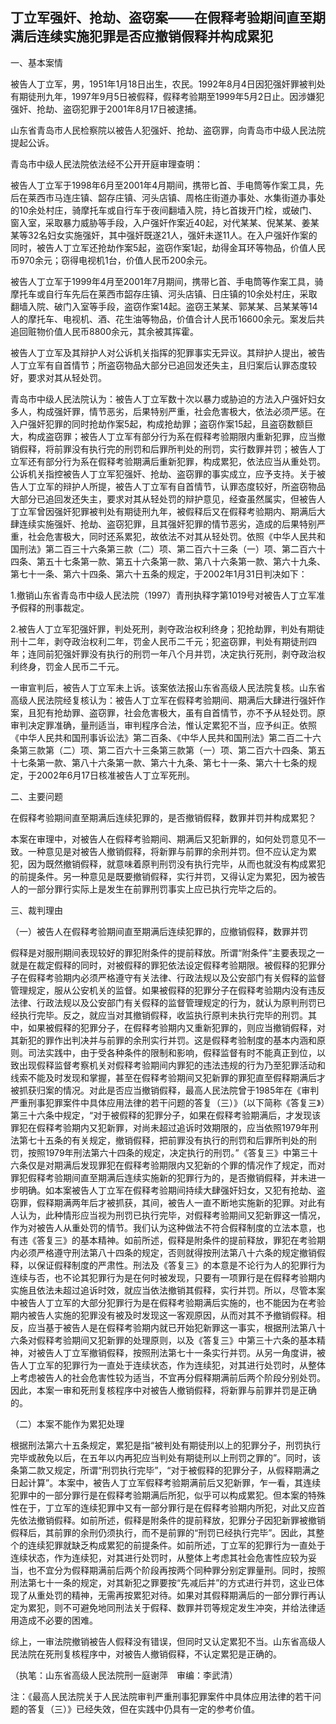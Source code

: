 ## 丁立军强奸、抢劫、盗窃案——在假释考验期间直至期满后连续实施犯罪是否应撤销假释并构成累犯

一、基本案情

被告人丁立军，男，1951年1月18日出生，农民。1992年8月4日因犯强奸罪被判处有期徒刑九年，1997年9月5日被假释，假释考验期至1999年5月2日止。因涉嫌犯强奸、抢劫、盗窃犯罪于2001年8月17日被逮捕。

山东省青岛市人民检察院以被告人犯强奸、抢劫、盗窃罪，向青岛市中级人民法院提起公诉。

青岛市中级人民法院依法经不公开开庭审理查明：

被告人丁立军于1998年6月至2001年4月期间，携带匕首、手电筒等作案工具，先后在莱西市马连庄镇、韶存庄镇、河头店镇、周格庄街道办事处、水集街道办事处的10余处村庄，骑摩托车或自行车于夜间翻墙入院，持匕首拨开门栓，或破门、窗入室，采取暴力威胁等手段，入户强奸作案近40起，对代某某、倪某某、姜某某等32名妇女实施强奸，其中强奸既遂21人，强奸未遂11人。在入户强奸作案的同时，被告人丁立军还抢劫作案5起，盗窃作案1起，劫得金耳环等物品，价值人民币970余元；窃得电视机1台，价值人民币200余元。

被告人丁立军于1999年4月至2001年7月期间，携带匕首、手电筒等作案工具，骑摩托车或自行车先后在莱西市韶存庄镇、河头店镇、日庄镇的10余处村庄，采取翻墙入院、破门入室等手段，盗窃作案14起。盗窃王某某、郭某某、吕某某等14人的摩托车、电视机、酒、花生油等物品，价值合计人民币16600余元。案发后共追回赃物价值人民币8800余元，其余被其挥霍。

被告人丁立军及其辩护人对公诉机关指挥的犯罪事实无异议。其辩护人提出，被告人丁立军有自首情节；所盗窃物品大部分已追回发还失主，且归案后认罪态度较好，要求对其从轻处罚。

青岛市中级人民法院认为：被告人丁立军数十次以暴力或胁迫的方法入户强奸妇女多人，构成强奸罪，情节恶劣，后果特别严重，社会危害极大，依法必须严惩。在入户强奸犯罪的同时抢劫作案5起，构成抢劫罪；盗窃作案15起，且盗窃数额巨大，构成盗窃罪；被告人丁立军有部分行为系在假释考验期限内重新犯罪，应当撤销假释，将前罪没有执行完的刑罚和后罪所判处的刑罚，实行数罪并罚；被告人丁立军还有部分行为系在假释考验期满后重新犯罪，构成累犯，依法应当从重处罚。公诉机关指控被告人丁立军犯强奸、抢劫、盗窃罪的事实成立，应予支持。关于被告人丁立军的辩护人所提，被告人丁立军有自首情节，认罪态度较好，所盗窃物品大部分已追回发还失主，要求对其从轻处罚的辩护意见，经查虽然属实，但被告人丁立军曾因强奸犯罪被判处有期徒刑九年，被假释后又在假释考验期内、期满后大肆连续实施强奸、抢劫、盗窃犯罪，且其强奸犯罪的情节恶劣，造成的后果特别严重，社会危害极大，同时还系累犯，故依法不对其从轻处罚。依照《中华人民共和国刑法》第二百三十六条第三款（二）项、第二百六十三条（一）项、第二百六十四条、第五十七条第一款、第五十六条第一款、第八十六条第一款、第六十九条、第七十一条、第六十四条、第六十五条的规定，于2002年1月31日判决如下：

1.撤销山东省青岛市中级人民法院（1997）青刑执释字第1019号对被告人丁立军准予假释的刑事裁定。

2.被告人丁立军犯强奸罪，判处死刑，剥夺政治权利终身；犯抢劫罪，判处有期徒刑十二年，剥夺政治权利二年，罚金人民币二千元；犯盗窃罪，判处有期徒刑四年；连同前犯强奸罪没有执行的刑罚一年八个月并罚，决定执行死刑，剥夺政治权利终身，罚金人民币二千元。

一审宣判后，被告人丁立军未上诉。该案依法报山东省高级人民法院复核。山东省高级人民法院经复核认为：被告人丁立军在假释考验期间、期满后大肆进行强奸作案，且犯有抢劫罪、盗窃罪，社会危害极大，虽有自首情节，亦不予从轻处罚。原审判决定罪准确，量刑适当，审判程序合法，惟认定累犯不当，应予纠正。依照《中华人民共和国刑事诉讼法》第二百条、《中华人民共和国刑法》第二百二十六条第三款第（二）项、第二百六十三条第三款第（一）项、第二百六十四条、第五十七条第一款、第八十六条第一款、第六十九条、第七十一条、第六十七条的规定，于2002年6月17日核准被告人丁立军死刑。

二、主要问题

在假释考验期间直至期满后连续犯罪的，是否撤销假释，数罪并罚并构成累犯？

本案在审理中，对被告人在假释考验期间、期满后又犯新罪的，如何处罚意见不一致。一种意见是对被告人撤销假释，将新罪与前罪的余刑并罚。但不应认定为累犯，因为既然撤销假释，就意味着原判刑罚没有执行完毕，从而也就没有构成累犯的前提条件。另一种意见是既要撤销假释，实行并罚，又得认定为累犯，因为被告人的一部分罪行实际上是发生在前罪刑罚事实上应已执行完毕之后的。

三、裁判理由

（一）被告人在假释考验期间直至期满后连续犯罪的，应撤销假释，数罪并罚

假释是对服刑期间表现较好的罪犯附条件的提前释放。所谓“附条件”主要表现之一就是在裁定假释的同时，对被假释的罪犯依法设定假释考验期限。被假释的犯罪分子在假释考验期内必须严格遵守有关法律、行政法规以及公安部门有关假释的监督管理规定，服从公安机关的监督。如果被假释的犯罪分子在假释考验期内没有违反法律、行政法规以及公安部门有关假释的监督管理规定的行为，就认为原判刑罚已经执行完毕。反之，就应当对其撤销假释，收监执行原判未执行完毕的刑罚。其中，如果被假释的犯罪分子，在假释考验期内又重新犯罪的，则应当撤销假释，对其新犯的罪作出判决并与前罪的余刑实行并罚。这是假释考验制度的基本内涵和原则。司法实践中，由于受各种条件的限制和影响，假释监督有时不能真正到位，以致出现假释监督考察机关对假释考验期间内罪犯的违法违规的行为乃至犯罪活动和线索不能及时发现和掌握，甚至在假释考验期间又犯新罪的罪犯直至假释期满后才被抓获归案的情况。对此是否应当撤销假释，最高人民法院曾于1985年在《审判严重刑事犯罪案件中具体应用法律的若干问题的答复（三）》（以下简称《答复三》）第三十六条中规定，“对于被假释的犯罪分子，如果在假释考验期满后，才发现该罪犯在假释考验期内又犯新罪，对尚未超过追诉时效期限的，应当依照1979年刑法第七十五条的有关规定，撤销假释，把前罪没有执行的刑罚和后罪所判处的刑罚，按照1979年刑法第六十四条的规定，决定执行的刑罚。”《答复三》中第三十六条仅是对期满后发现罪犯在假释考验期限内又犯新的个罪的情况作了规定，而对罪犯假释考验期间直至期满后连续实施新的犯罪行为的，是否撤销假释，并未进一步明确。如本案被告人丁立军在假释考验期间持续大肆强奸妇女，又犯有抢劫、盗窃罪，假释期满两年后才被抓获，其间，被告人一直不断地实施新的犯罪。对此有人认为，此种情形应当视为刑罚已执行完毕，对假释考验期间又犯新罪这一情况，作为对被告人从重处罚的情节。我们认为这种做法不符合假释制度的立法本意，也有违《答复三》的基本精神。如前所述，假释是附条件的提前释放，罪犯在考验期内必须严格遵守刑法第八十四条的规定，否则就得按刑法第八十六条的规定撤销假释，以保证假释制度的严肃性。刑法及《答复三》的本意是不论行为人的犯罪行为连续与否，也不论其犯罪行为是在何时被发现，只要有一项罪行是在假释考验期内实施且依法未超过追诉时效，就应当依法撤销其假释，实行并罚。所以，尽管本案中被告人丁立军的大部分犯罪行为是在假释考验期满后实施的，也不能因为在考验期内被告人实施的犯罪没有被及时发现这一客观原因，从而对其不予撤销假释。相反，应当基于被告人是在假释考验期内就已开始犯新罪这一事实，根据刑法第八十六条对假释考验期间又犯新罪的处理原则，以及《答复三》中第三十六条的基本精神，对被告人丁立军撤销假释，按照刑法第七十一条实行并罚。从另一角度讲，被告人丁立军的犯罪行为一直处于连续状态，作为连续犯，对其进行处罚时，从整体上考虑被告人的社会危害性较为适当，不宜再分假释期满前后两个阶段分别处罚。因此，本案一审和死刑复核程序中对被告人撤销假释，将新罪与前罪并罚是正确的。

（二）本案不能作为累犯处理

根据刑法第六十五条规定，累犯是指“被判处有期徒刑以上的犯罪分子，刑罚执行完毕或赦免以后，在五年以内再犯应当判处有期徒刑以上刑罚之罪的”。同时，该条第二款又规定，所谓“刑罚执行完毕”，“对于被假释的犯罪分子，从假释期满之日起计算”。本案中，被告人丁立军假释考验期满前后又犯新罪，乍一看，其连续犯罪中的一部分罪行是在假释考验期满后所犯，似乎可以构成累犯。但本案的特殊性在于，丁立军的连续犯罪中又有一部分罪行是在假释考验期内所犯，对此又应首先依法撤销假释。如前所述，假释是附条件的提前释放，犯罪分子因犯新罪被撤销假释后，其前罪的余刑仍须执行，而不是前罪的“刑罚已经执行完毕”。因此，其整个的连续犯罪就缺乏构成累犯的前提条件。如前所述，丁立军的犯罪行为一直处于连续状态，作为连续犯，对其进行处罚时，从整体上考虑其社会危害性应较为妥当，也不宜分为假释期满前后两个阶段再按两个同种罪分别定罪量刑。同时，按照刑法第七十一条的规定，对其新犯之罪要按“先减后并”的方式进行并罚，这业已体现了从重处罚的精神，无需再按累犯对待。如果对其假释期满后的一部分罪行再认定为累犯，则不可避免地同刑法关于假释、数罪并罚等规定发生冲突，并给法律适用造成不必要的困难。

综上，一审法院撤销被告人假释没有错误，但同时又认定累犯不当。山东省高级人民法院在死刑复核程序中，对被告人撤销假释，不认定累犯是正确的。

（执笔：山东省高级人民法院刑一庭谢萍　审编：李武清）

注：《最高人民法院关于人民法院审判严重刑事犯罪案件中具体应用法律的若干问题的答复（三）》已经失效，但在实践中仍具有一定的参考价值。